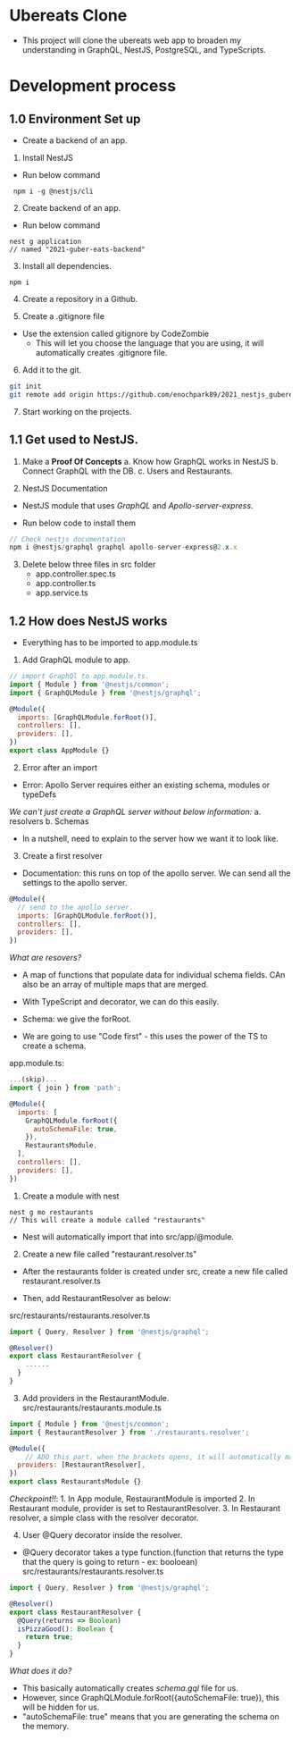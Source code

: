 # Ubereats Clone

- This project will clone the ubereats web app to broaden my understanding in GraphQL, NestJS, PostgreSQL, and TypeScripts.

# Development process

## 1.0 Environment Set up

- Create a backend of an app.

1. Install NestJS

- Run below command
```shell
 npm i -g @nestjs/cli
```

2. Create backend of an app. 

- Run below command
```shell
nest g application
// named "2021-guber-eats-backend"
```

3. Install all dependencies.
```shell
npm i
```

4. Create a repository in a Github.

5. Create a .gitignore file
- Use the extension called gitignore by CodeZombie
    - This will let you choose the language that you are using, it will automatically creates .gitignore file.

6. Add it to the git. 
```bash
git init
git remote add origin https://github.com/enochpark89/2021_nestjs_gubereats-backend.git
```
7. Start working on the projects. 

## 1.1 Get used to NestJS.

1. Make a **Proof Of Concepts**
    a. Know how GraphQL works in NestJS
    b. Connect GraphQL with the DB.
    c. Users and Restaurants. 

2. NestJS Documentation
- NestJS module that uses *GraphQL* and *Apollo-server-express*.

- Run below code to install them
```js
// Check nestjs documentation
npm i @nestjs/graphql graphql apollo-server-express@2.x.x
```

3. Delete below three files in src folder
    - app.controller.spec.ts
    - app.controller.ts
    - app.service.ts

## 1.2 How does NestJS works

- Everything has to be imported to app.module.ts

1.  Add GraphQL module to app.
```js
// import GraphQl to app.module.ts.
import { Module } from '@nestjs/common';
import { GraphQLModule } from '@nestjs/graphql';

@Module({
  imports: [GraphQLModule.forRoot()],
  controllers: [],
  providers: [],
})
export class AppModule {}
```

2. Error after an import

- Error: Apollo Server requires either an existing schema, modules or typeDefs

*We can't just create a GraphQL server without below information:*
a. resolvers
b. Schemas
- In a nutshell, need to explain to the server how we want it to look like.

3. Create a first resolver

- Documentation: this runs on top of the apollo server. We can send all the settings to the apollo server. 

```js
@Module({
  // send to the apollo server.
  imports: [GraphQLModule.forRoot()],
  controllers: [],
  providers: [],
})
```

*What are resovers?*
- A map of functions that populate data for individual schema fields. CAn also be an array of multiple maps that are merged.

- With TypeScript and decorator, we can do this easily. 

- Schema: we give the forRoot.
- We are going to use "Code first" - this uses the power of the TS to create a schema. 

app.module.ts:
```js
...(skip)...
import { join } from 'path';

@Module({
  imports: [
    GraphQLModule.forRoot({
      autoSchemaFile: true,
    }),
    RestaurantsModule,
  ],
  controllers: [],
  providers: [],
})

```

1. Create a module with nest
```shell
nest g mo restaurants
// This will create a module called "restaurants"
```
- Nest will automatically import that into src/app/@module.

2. Create a new file called "restaurant.resolver.ts"

- After the restaurants folder is created under src, create a new file called restaurant.resolver.ts

- Then, add RestaurantResolver as below:

src/restaurants/restaurants.resolver.ts
```js
import { Query, Resolver } from '@nestjs/graphql';

@Resolver()
export class RestaurantResolver {
    ......
  }
}

```
3. Add providers in the RestaurantModule.
src/restaurants/restaurants.module.ts
```js
import { Module } from '@nestjs/common';
import { RestaurantResolver } from './restaurants.resolver';

@Module({
    // ADD this part. when the brackets opens, it will automatically make attempts to search the module from the App module.
  providers: [RestaurantResolver],
})
export class RestaurantsModule {}
```

*Checkpoint!!*:
    1. In App module, RestaurantModule is imported
    2. In Restaurant module, provider is set to RestaurantResolver.
    3. In Restaurant resolver, a simple class with the resolver decorator.

4. User @Query decorator inside the resolver. 

- @Query decorator takes a type function.(function that returns the type that the query is going to return - ex: booloean)
src/restaurants/restaurants.resolver.ts
```js
import { Query, Resolver } from '@nestjs/graphql';

@Resolver()
export class RestaurantResolver {
  @Query(returns => Boolean)
  isPizzaGood(): Boolean {
    return true;
  }
}
```

*What does it do?*
- This basically automatically creates *schema.gql* file for us. 
- However, since GraphQLModule.forRoot({autoSchemaFile: true}), this will be hidden for us.
- "autoSchemaFile: true" means that you are generating the schema on the memory.



